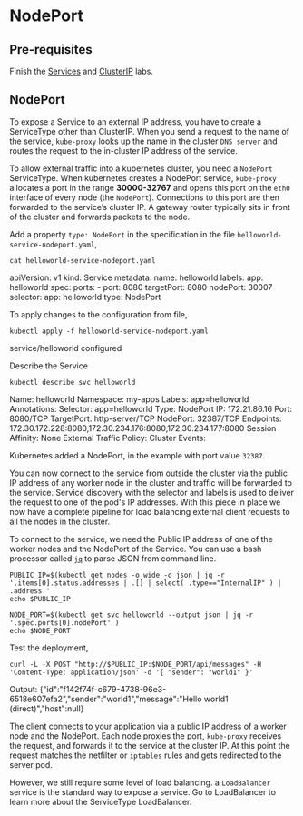 # NodePort

## Pre-requisites

Finish the [Services](services.md) and [ClusterIP](clusterip.md) labs.

## NodePort

To expose a Service to an external IP address, you have to create a ServiceType other than ClusterIP. When you send a request to the name of the service, `kube-proxy` looks up the name in the cluster `DNS server` and routes the request to the in-cluster IP address of the service. 

To allow external traffic into a kubernetes cluster, you need a `NodePort` ServiceType. When kubernetes creates a NodePort service, `kube-proxy` allocates a port in the range **30000-32767** and opens this port on the `eth0` interface of every node (the `NodePort`). Connections to this port are then forwarded to the service’s cluster IP. A gateway router typically sits in front of the cluster and forwards packets to the node.

Add a property `type: NodePort` in the specification in the file `helloworld-service-nodeport.yaml`,

```execute
cat helloworld-service-nodeport.yaml
```

  apiVersion: v1
  kind: Service
  metadata:
    name: helloworld
    labels:
      app: helloworld
  spec:
    ports:
    - port: 8080
      targetPort: 8080
      nodePort: 30007
    selector:
      app: helloworld
    type: NodePort



To apply changes to the configuration from file,

```execute
kubectl apply -f helloworld-service-nodeport.yaml
```
service/helloworld configured

Describe the Service

```execute
kubectl describe svc helloworld 
```

  Name:                     helloworld
  Namespace:                my-apps
  Labels:                   app=helloworld
  Annotations:              Selector:  app=helloworld
  Type:                     NodePort
  IP:                       172.21.86.16
  Port:                     <unset>  8080/TCP
  TargetPort:               http-server/TCP
  NodePort:                 <unset>  32387/TCP
  Endpoints:                172.30.172.228:8080,172.30.234.176:8080,172.30.234.177:8080
  Session Affinity:         None
  External Traffic Policy:  Cluster
  Events:                   <none>


Kubernetes added a NodePort, in the example with port value `32387`.

You can now connect to the service from outside the cluster via the public IP address of any worker node in the cluster and traffic will be forwarded to the service. Service discovery with the selector and labels is used to deliver the request to one of the pod's IP addresses. With this piece in place we now have a complete pipeline for load balancing external client requests to all the nodes in the cluster.

To connect to the service, we need the Public IP address of one of the worker nodes and the NodePort of the Service. You can use a bash processor called [`jq`](https://stedolan.github.io/jq/) to parse JSON from command line.

```execute
PUBLIC_IP=$(kubectl get nodes -o wide -o json | jq -r '.items[0].status.addresses | .[] | select( .type=="InternalIP" ) | .address '
echo $PUBLIC_IP
```

```execute
NODE_PORT=$(kubectl get svc helloworld --output json | jq -r '.spec.ports[0].nodePort' )
echo $NODE_PORT
```

Test the deployment,

```execute
curl -L -X POST "http://$PUBLIC_IP:$NODE_PORT/api/messages" -H 'Content-Type: application/json' -d '{ "sender": "world1" }'
```

Output:
{"id":"f142f74f-c679-4738-96e3-6518e607efa2","sender":"world1","message":"Hello world1 (direct)","host":null}

The client connects to your application via a public IP address of a worker node and the NodePort. Each node proxies the port, `kube-proxy` receives the request, and forwards it to the service at the cluster IP. At this point the request matches the netfilter or `iptables` rules and gets redirected to the server pod. 

However, we still require some level of load balancing. a `LoadBalancer` service is the standard way to expose a service. Go to LoadBalancer to learn more about the ServiceType LoadBalancer.
